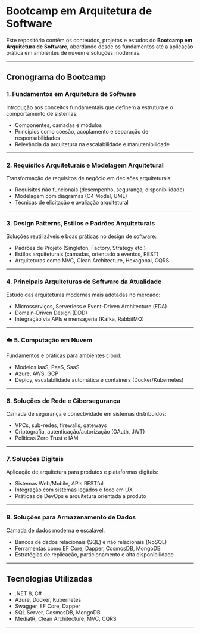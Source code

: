 

# Bootcamp em Arquitetura de Software

Este repositório contém os conteúdos, projetos e estudos do **Bootcamp em Arquitetura de Software**, abordando desde os fundamentos até a aplicação prática em ambientes de nuvem e soluções modernas.

---

## Cronograma do Bootcamp


### 1. Fundamentos em Arquitetura de Software
Introdução aos conceitos fundamentais que definem a estrutura e o comportamento de sistemas:
- Componentes, camadas e módulos
- Princípios como coesão, acoplamento e separação de responsabilidades
- Relevância da arquitetura na escalabilidade e manutenibilidade

---

### 2. Requisitos Arquiteturais e Modelagem Arquitetural
Transformação de requisitos de negócio em decisões arquiteturais:
- Requisitos não funcionais (desempenho, segurança, disponibilidade)
- Modelagem com diagramas (C4 Model, UML)
- Técnicas de elicitação e avaliação arquitetural

---

### 3. Design Patterns, Estilos e Padrões Arquiteturais
Soluções reutilizáveis e boas práticas no design de software:
- Padrões de Projeto (Singleton, Factory, Strategy etc.)
- Estilos arquiteturais (camadas, orientado a eventos, REST)
- Arquiteturas como MVC, Clean Architecture, Hexagonal, CQRS

---

### 4. Principais Arquiteturas de Software da Atualidade
Estudo das arquiteturas modernas mais adotadas no mercado:
- Microsserviços, Serverless e Event-Driven Architecture (EDA)
- Domain-Driven Design (DDD)
- Integração via APIs e mensageria (Kafka, RabbitMQ)

---

### ☁️ 5. Computação em Nuvem
Fundamentos e práticas para ambientes cloud:
- Modelos IaaS, PaaS, SaaS
- Azure, AWS, GCP
- Deploy, escalabilidade automática e containers (Docker/Kubernetes)

---

### 6. Soluções de Rede e Cibersegurança
Camada de segurança e conectividade em sistemas distribuídos:
- VPCs, sub-redes, firewalls, gateways
- Criptografia, autenticação/autorização (OAuth, JWT)
- Políticas Zero Trust e IAM

---

### 7. Soluções Digitais
Aplicação de arquitetura para produtos e plataformas digitais:
- Sistemas Web/Mobile, APIs RESTful
- Integração com sistemas legados e foco em UX
- Práticas de DevOps e arquitetura orientada a produto

---

### 8. Soluções para Armazenamento de Dados
Camada de dados moderna e escalável:
- Bancos de dados relacionais (SQL) e não relacionais (NoSQL)
- Ferramentas como EF Core, Dapper, CosmosDB, MongoDB
- Estratégias de replicação, particionamento e alta disponibilidade

---

## Tecnologias Utilizadas
- .NET 8, C#
- Azure, Docker, Kubernetes
- Swagger, EF Core, Dapper
- SQL Server, CosmosDB, MongoDB
- MediatR, Clean Architecture, MVC, CQRS

---


